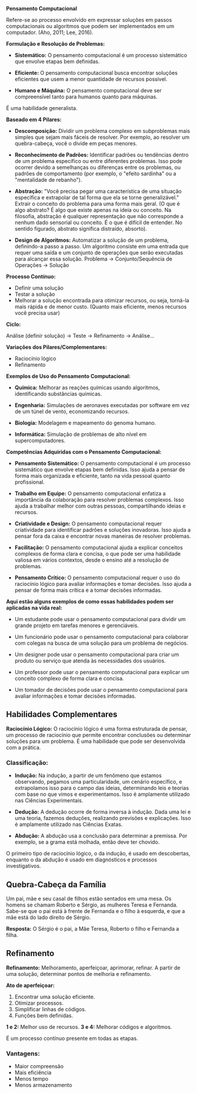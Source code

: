 **Pensamento Computacional**

Refere-se ao processo envolvido em expressar soluções em passos computacionais ou algoritmos que podem ser implementados em um computador. (Aho, 2011; Lee, 2016).

**Formulação e Resolução de Problemas:**

- **Sistemático:** O pensamento computacional é um processo sistemático que envolve etapas bem definidas.
  
- **Eficiente:** O pensamento computacional busca encontrar soluções eficientes que usem a menor quantidade de recursos possível.
  
- **Humano e Máquina:** O pensamento computacional deve ser compreensível tanto para humanos quanto para máquinas.

É uma habilidade generalista.

**Baseado em 4 Pilares:**

- **Descomposição:** Dividir um problema complexo em subproblemas mais simples que sejam mais fáceis de resolver. Por exemplo, ao resolver um quebra-cabeça, você o divide em peças menores.
  
- **Reconhecimento de Padrões:** Identificar padrões ou tendências dentro de um problema específico ou entre diferentes problemas. Isso pode ocorrer devido a semelhanças ou diferenças entre os problemas, ou padrões de comportamento (por exemplo, o "efeito sardinha" ou a "mentalidade de rebanho").
  
- **Abstração:** "Você precisa pegar uma característica de uma situação específica e extrapolar de tal forma que ela se torne generalizável." Extrair o conceito do problema para uma forma mais geral. (O que é algo abstrato? É algo que existe apenas na ideia ou conceito. Na filosofia, abstração é qualquer representação que não corresponde a nenhum dado sensorial ou conceito. É o que é difícil de entender. No sentido figurado, abstrato significa distraído, absorto).
  
- **Design de Algoritmos:** Automatizar a solução de um problema, definindo-a passo a passo. Um algoritmo consiste em uma entrada que requer uma saída e um conjunto de operações que serão executadas para alcançar essa solução.
Problema -> Conjunto/Sequência de Operações -> Solução

**Processo Contínuo:**

- Definir uma solução
- Testar a solução
- Melhorar a solução encontrada para otimizar recursos, ou seja, torná-la mais rápida e de menor custo. (Quanto mais eficiente, menos recursos você precisa usar)

**Ciclo:**

Análise (definir solução) -> Teste -> Refinamento -> Análise...

**Variações dos Pilares/Complementares:**

- Raciocínio lógico
- Refinamento

**Exemplos de Uso do Pensamento Computacional:**

- **Química:** Melhorar as reações químicas usando algoritmos, identificando substâncias químicas.
  
- **Engenharia:** Simulações de aeronaves executadas por software em vez de um túnel de vento, economizando recursos.
  
- **Biologia:** Modelagem e mapeamento do genoma humano.
  
- **Informática:** Simulação de problemas de alto nível em supercomputadores.

**Competências Adquiridas com o Pensamento Computacional:**

- **Pensamento Sistemático:** O pensamento computacional é um processo sistemático que envolve etapas bem definidas. Isso ajuda a pensar de forma mais organizada e eficiente, tanto na vida pessoal quanto profissional.
  
- **Trabalho em Equipe:** O pensamento computacional enfatiza a importância da colaboração para resolver problemas complexos. Isso ajuda a trabalhar melhor com outras pessoas, compartilhando ideias e recursos.
  
- **Criatividade e Design:** O pensamento computacional requer criatividade para identificar padrões e soluções inovadoras. Isso ajuda a pensar fora da caixa e encontrar novas maneiras de resolver problemas.
  
- **Facilitação:** O pensamento computacional ajuda a explicar conceitos complexos de forma clara e concisa, o que pode ser uma habilidade valiosa em vários contextos, desde o ensino até a resolução de problemas.
  
- **Pensamento Crítico:** O pensamento computacional requer o uso do raciocínio lógico para avaliar informações e tomar decisões. Isso ajuda a pensar de forma mais crítica e a tomar decisões informadas.

**Aqui estão alguns exemplos de como essas habilidades podem ser aplicadas na vida real:**

- Um estudante pode usar o pensamento computacional para dividir um grande projeto em tarefas menores e gerenciáveis.
  
- Um funcionário pode usar o pensamento computacional para colaborar com colegas na busca de uma solução para um problema de negócios.
  
- Um designer pode usar o pensamento computacional para criar um produto ou serviço que atenda às necessidades dos usuários.
  
- Um professor pode usar o pensamento computacional para explicar um conceito complexo de forma clara e concisa.
  
- Um tomador de decisões pode usar o pensamento computacional para avaliar informações e tomar decisões informadas.

## Habilidades Complementares

**Raciocínio Lógico:** O raciocínio lógico é uma forma estruturada de pensar, um processo de raciocínio que permite encontrar conclusões ou determinar soluções para um problema. É uma habilidade que pode ser desenvolvida com a prática.

### Classificação:

* **Indução:** Na indução, a partir de um fenômeno que estamos observando, pegamos uma particularidade, um cenário específico, e extrapolamos isso para o campo das ideias, determinando leis e teorias com base no que vimos e experimentamos. Isso é amplamente utilizado nas Ciências Experimentais.

* **Dedução:** A dedução ocorre de forma inversa à indução. Dada uma lei e uma teoria, fazemos deduções, realizando previsões e explicações. Isso é amplamente utilizado nas Ciências Exatas.

* **Abdução:** A abdução usa a conclusão para determinar a premissa. Por exemplo, se a grama está molhada, então deve ter chovido.

O primeiro tipo de raciocínio lógico, o da indução, é usado em descobertas, enquanto o da abdução é usado em diagnósticos e processos investigativos.

## Quebra-Cabeça da Família

Um pai, mãe e seu casal de filhos estão sentados em uma mesa. Os homens se chamam Roberto e Sérgio, as mulheres Teresa e Fernanda. Sabe-se que o pai está à frente de Fernanda e o filho à esquerda, e que a mãe está do lado direito de Sérgio.

**Resposta:**
O Sérgio é o pai, a Mãe Teresa, Roberto o filho e Fernanda a filha.

## Refinamento

**Refinamento:** Melhoramento, aperfeiçoar, aprimorar, refinar. A partir de uma solução, determinar pontos de melhoria e refinamento.

**Ato de aperfeiçoar:**
1. Encontrar uma solução eficiente.
2. Otimizar processos.
3. Simplificar linhas de códigos.
4. Funções bem definidas.

**1 e 2:** Melhor uso de recursos.
**3 e 4:** Melhorar códigos e algoritmos.

É um processo contínuo presente em todas as etapas.

### Vantagens: 

- Maior compreensão
- Mais eficiência
- Menos tempo
- Menos armazenamento


